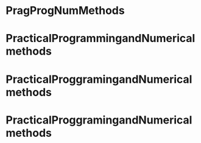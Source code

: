 # PragProgNumMethods
# PracticalProgrammingandNumericalmethods
# PracticalProggramingandNumericalmethods
# PracticalProggramingandNumericalmethods
